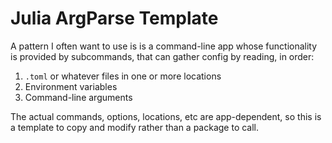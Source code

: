 # Julia ArgParse Template

A pattern I often want to use is is a command-line app whose functionality
is provided by subcommands, that can gather config by reading, in order:

1. `.toml` or whatever files in one or more locations
2. Environment variables
3. Command-line arguments

The actual commands, options, locations, etc are app-dependent, so this is 
a template to copy and modify rather than a package to call.
